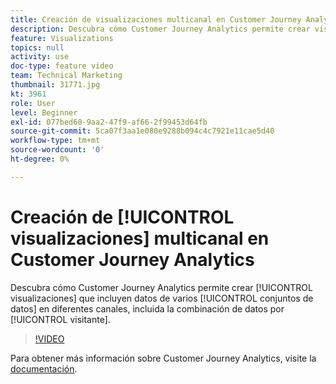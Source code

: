 ```yaml
---
title: Creación de visualizaciones multicanal en Customer Journey Analytics
description: Descubra cómo Customer Journey Analytics permite crear visualizaciones que incluyen datos de varios conjuntos de datos en diferentes canales, incluida la combinación de datos por visitante.
feature: Visualizations
topics: null
activity: use
doc-type: feature video
team: Technical Marketing
thumbnail: 31771.jpg
kt: 3961
role: User
level: Beginner
exl-id: 077bed60-9aa2-47f9-af66-2f99453d64fb
source-git-commit: 5ca07f3aa1e080e9288b094c4c7921e11cae5d40
workflow-type: tm+mt
source-wordcount: '0'
ht-degree: 0%

---
```


# Creación de [!UICONTROL visualizaciones] multicanal en Customer Journey Analytics

Descubra cómo Customer Journey Analytics permite crear [!UICONTROL visualizaciones] que incluyen datos de varios [!UICONTROL conjuntos de datos] en diferentes canales, incluida la combinación de datos por [!UICONTROL visitante].

>[!VIDEO](https://video.tv.adobe.com/v/31771/?quality=12)

Para obtener más información sobre Customer Journey Analytics, visite la [documentación](https://experienceleague.adobe.com/docs/analytics-platform/using/cja-landing.html?lang=es).
